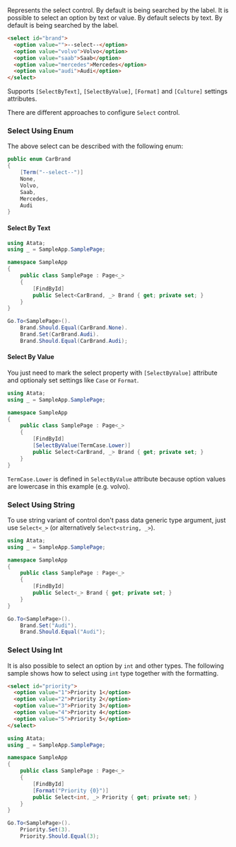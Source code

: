 Represents the select control. By default is being searched by the label. It is possible to select an option by text or value. By default selects by text. By default is being searched by the label.

```html
<select id="brand">
  <option value="">--select--</option>
  <option value="volvo">Volvo</option>
  <option value="saab">Saab</option>
  <option value="mercedes">Mercedes</option>
  <option value="audi">Audi</option>
</select> 
```

Supports `[SelectByText]`, `[SelectByValue]`, `[Format]` and `[Culture]` settings attributes.

There are different approaches to configure `Select` control.

### Select Using Enum

The above select can be described with the following enum:

```cs
public enum CarBrand
{
    [Term("--select--")]
    None,
    Volvo,
    Saab,
    Mercedes,
    Audi
}
```

#### Select By Text

```cs
using Atata;
using _ = SampleApp.SamplePage;

namespace SampleApp
{
    public class SamplePage : Page<_>
    {
        [FindById]
        public Select<CarBrand, _> Brand { get; private set; }
    }
}
```
```cs
Go.To<SamplePage>().
    Brand.Should.Equal(CarBrand.None).
    Brand.Set(CarBrand.Audi).
    Brand.Should.Equal(CarBrand.Audi);
```

#### Select By Value

You just need to mark the select property with `[SelectByValue]` attribute and optionaly set settings like `Case` or `Format`.

```cs
using Atata;
using _ = SampleApp.SamplePage;

namespace SampleApp
{
    public class SamplePage : Page<_>
    {
        [FindById]
        [SelectByValue(TermCase.Lower)]
        public Select<CarBrand, _> Brand { get; private set; }
    }
}
```

`TermCase.Lower` is defined in `SelectByValue` attribute because option values are lowercase in this example (e.g. volvo).

### Select Using String

To use string variant of control don't pass data generic type argument, just use `Select<_>` (or alternatively `Select<string, _>`).

```cs
using Atata;
using _ = SampleApp.SamplePage;

namespace SampleApp
{
    public class SamplePage : Page<_>
    {
        [FindById]
        public Select<_> Brand { get; private set; }
    }
}
```
```cs
Go.To<SamplePage>().
    Brand.Set("Audi").
    Brand.Should.Equal("Audi");
```

### Select Using Int

It is also possible to select an option by `int` and other types. The following sample shows how to select using `int` type together with the formatting.

```html
<select id="priority">
  <option value="1">Priority 1</option>
  <option value="2">Priority 2</option>
  <option value="3">Priority 3</option>
  <option value="4">Priority 4</option>
  <option value="5">Priority 5</option>
</select> 
```
```cs
using Atata;
using _ = SampleApp.SamplePage;

namespace SampleApp
{
    public class SamplePage : Page<_>
    {
        [FindById]
        [Format("Priority {0}")]
        public Select<int, _> Priority { get; private set; }
    }
}
```
```cs
Go.To<SamplePage>().
    Priority.Set(3).
    Priority.Should.Equal(3);
```